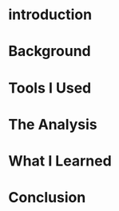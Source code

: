  # introduction
 

 # Background

 # Tools I Used

 # The Analysis
 
 # What I Learned

 # Conclusion
